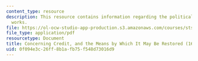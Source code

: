 ```yaml
---
content_type: resource
description: This resource contains information regarding the political and commercial
  works.
file: https://ol-ocw-studio-app-production.s3.amazonaws.com/courses/sts-002-finance-and-society-spring-2016/0f094e3c26ff8b1afb75f548d73016d9_MITSTS_002S16_Davenant.pdf
file_type: application/pdf
resourcetype: Document
title: Concerning Credit, and the Means by Which It May Be Restored (1698)
uid: 0f094e3c-26ff-8b1a-fb75-f548d73016d9
---
```

